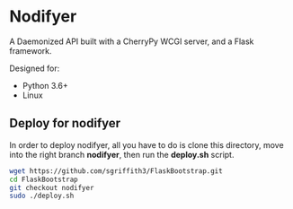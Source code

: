 # Nodifyer

A Daemonized API built with a CherryPy WCGI server, and a Flask framework.

Designed for:

* Python 3.6+ 
* Linux

## Deploy for nodifyer

In order to deploy nodifyer, all you have to do is clone this directory, move into the right branch **nodifyer**, then run the **deploy.sh** script.

```bash
wget https://github.com/sgriffith3/FlaskBootstrap.git
cd FlaskBootstrap
git checkout nodifyer
sudo ./deploy.sh
```
